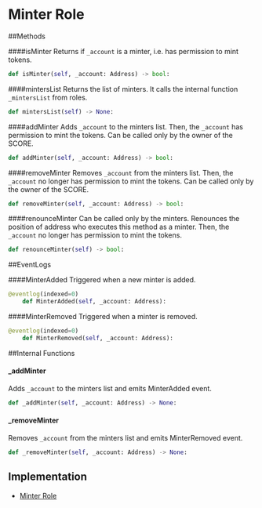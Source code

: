 # Minter Role


##Methods

####isMinter
Returns if `_account` is a minter, i.e. has permission to mint tokens.
```python
def isMinter(self, _account: Address) -> bool:
```

####mintersList
Returns the list of minters. It calls the internal function `_mintersList` from roles.
```python
def mintersList(self) -> None:
```

####addMinter
Adds `_account` to the minters list. Then, the `_account` has permission to mint the tokens. Can be called only by the owner of the SCORE.
```py
def addMinter(self, _account: Address) -> bool:
```

####removeMinter
Removes `_account` from the minters list. Then, the `_account` no longer has permission to mint the tokens. Can be called only by the owner of the SCORE.
```py
def removeMinter(self, _account: Address) -> bool:
```

####renounceMinter
Can be called only by the minters. Renounces the position of address who executes this method as a minter. Then, the `_account` no longer has permission to mint the tokens. 
```py
def renounceMinter(self) -> bool:
```


##EventLogs

####MinterAdded
Triggered when a new minter is added.
```python
@eventlog(indexed=0)
  	def MinterAdded(self, _account: Address):
```

####MinterRemoved
Triggered when a minter is removed.
```python
@eventlog(indexed=0)
  	def MinterRemoved(self, _account: Address):
```

##Internal Functions

#### \_addMinter
Adds `_account` to the minters list and emits MinterAdded event.
```py
def _addMinter(self, _account: Address) -> None:
```
#### \_removeMinter
Removes `_account` from the minters list and emits MinterRemoved event.
```py
def _removeMinter(self, _account: Address) -> None:
```


## Implementation
* [Minter Role](https://github.com/OpenDevICON/odi-contracts/blob/development/ODIContracts/access/role/MinterRole.py "MinterRole")